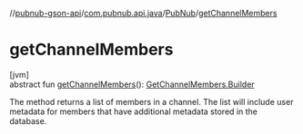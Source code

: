 //[pubnub-gson-api](../../../index.md)/[com.pubnub.api.java](../index.md)/[PubNub](index.md)/[getChannelMembers](get-channel-members.md)

# getChannelMembers

[jvm]\
abstract fun [getChannelMembers](get-channel-members.md)(): [GetChannelMembers.Builder](../../com.pubnub.api.java.endpoints.objects_api.members/-get-channel-members/-builder/index.md)

The method returns a list of members in a channel. The list will include user metadata for members that have additional metadata stored in the database.
